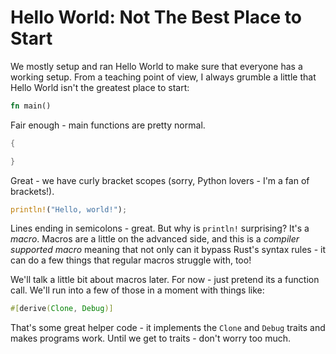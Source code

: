 # Hello World: Not The Best Place to Start

We mostly setup and ran Hello World to make sure that everyone has a working setup. From a teaching point of view, I always grumble a little that Hello World isn't the greatest place to start:

```rust
fn main()
```

Fair enough - main functions are pretty normal.

```rust
{

}
```

Great - we have curly bracket scopes (sorry, Python lovers - I'm a fan of brackets!).

```rust
println!("Hello, world!");
```

Lines ending in semicolons - great. But why is `println!` surprising? It's a *macro*. Macros are a little on the advanced side, and this is a *compiler supported macro* meaning that not only can it bypass Rust's syntax rules - it can do a few things that regular macros struggle with, too!

We'll talk a little bit about macros later. For now - just pretend its a function call. We'll run into a few of those in a moment with things like:

```rust
#[derive(Clone, Debug)]
```

That's some great helper code - it implements the `Clone` and `Debug` traits and makes programs work. Until we get to traits - don't worry too much.